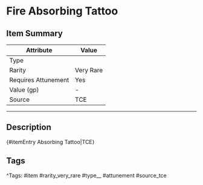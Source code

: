 # Fire Absorbing Tattoo

## Item Summary

| Attribute            | Value                        |
|----------------------|------------------------------|
| Type                 |   |
| Rarity               | Very Rare             |
| Requires Attunement  | Yes                |
| Value (gp)           | -    |
| Source               | TCE |

---

## Description

{#itemEntry Absorbing Tattoo|TCE}

## Tags

^Tags: #item #rarity_very_rare #type__ #attunement #source_tce